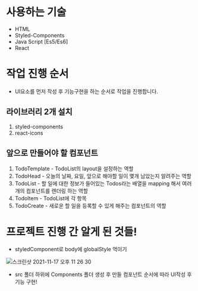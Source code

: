 # 사용하는 기술
* HTML
* Styled-Components
* Java Script [Es5/Es6]
* React

# 작업 진행 순서
* UI요소를 먼저 작성 후 기능구현을 하는 순서로 작업을 진행합니다.


## 라이브러리 2개 설치 
 1. styled-components
 2. react-icons


## 앞으로 만들어야 할 컴포넌트
 1. TodoTemplate - TodoList의 layout을 설정하는 역할
 2. TodoHead - 오늘의 날짜, 요일, 앞으로 해야할 일이 몇개 남았는지 알려주는 역할
 3. TodoList - 할 일에 대한 정보가 들어있는 Todos라는 배열을 mapping 해서 여러개의 컴포넌트를 렌더링 하는 역할
 4. TodoItem - TodoList에 각 항목
 5. TodoCreate - 새로운 할 일을 등록할 수 있게 해주는 컴포넌트의 역할

# 프로젝트 진행 간 알게 된 것들!

* styledComponent로 body에 globalStyle 먹이기

![스크린샷 2021-11-17 오후 11 26 30](https://user-images.githubusercontent.com/89136968/142218952-0cf4c539-9345-4421-9b87-e1ebc27839b1.png)

* src 폴더 하위에 Components 폴더 생성 후 만들 컴포넌트 순서에 따라 UI작성 후 기능 구현! 
